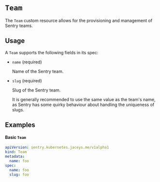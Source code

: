 # `Team`

The `Team` custom resource allows for the provisioning and management of Sentry teams.

## Usage

A `Team` supports the following fields in its spec:

- `name` (required)

  Name of the Sentry team.

- `slug` (required)

  Slug of the Sentry team.

  It is generally recommended to use the same value as the team's name, as Sentry has some quirky behaviour about handling the uniqueness of slugs.

## Examples

#### Basic `Team`

```yaml
apiVersion: sentry.kubernetes.jaceys.me/v1alpha1
kind: Team
metadata:
  name: foo
spec:
  name: foo
  slug: foo
```
